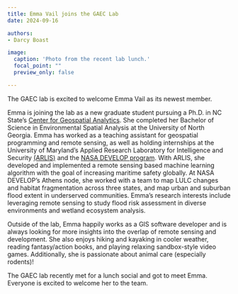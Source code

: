 ```yaml
---
title: Emma Vail joins the GAEC Lab
date: 2024-09-16

authors:
- Darcy Boast

image:
  caption: 'Photo from the recent lab lunch.'
  focal_point: ""
  preview_only: false

---
```


The GAEC lab is excited to welcome Emma Vail as its newest member.
<!--more-->

Emma is joining the lab as a new graduate student pursuing a Ph.D. in NC State’s <a href = "https://cnr.ncsu.edu/geospatial/"> Center for Geospatial Analytics</a>. She completed her Bachelor of Science in Environmental Spatial Analysis at the University of North Georgia. Emma has worked as a teaching assistant for geospatial programming and remote sensing, as well as holding internships at the University of Maryland’s Applied Research Laboratory for Intelligence and Security <a href = "https://www.arlis.umd.edu/"> (ARLIS)</a> and the <a href = "https://appliedsciences.nasa.gov/what-we-do/capacity-building/develop"> NASA DEVELOP program</a>. With ARLIS, she developed and implemented a remote sensing based machine learning algorithm with the goal of increasing maritime safety globally. At NASA DEVELOP’s Athens node, she worked with a team to map LULC changes and habitat fragmentation across three states, and map urban and suburban flood extent in underserved communities. Emma’s research interests include leveraging remote sensing to study flood risk assessment in diverse environments and wetland ecosystem analysis. 

Outside of the lab, Emma happily works as a GIS software developer and is always looking for more insights into the overlap of remote sensing and development. She also enjoys hiking and kayaking in cooler weather, reading fantasy/action books, and playing relaxing sandbox-style video games. Additionally, she is passionate about animal care (especially rodents)!

The GAEC lab recently met for a lunch social and got to meet Emma. Everyone is excited to welcome her to the team.